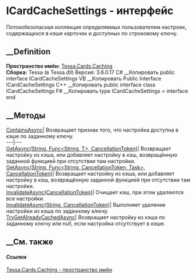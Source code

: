 # ICardCacheSettings - интерфейс
Потокобезопасная коллекция определяемых пользователем настроек, содержащихся в
кэше карточек и доступных по строковому ключу.
## __Definition
 **Пространство имён:** [Tessa.Cards.Caching](N_Tessa_Cards_Caching.htm)  
 **Сборка:** Tessa (в Tessa.dll) Версия: 3.6.0.17
C# __Копировать
     public interface ICardCacheSettings
VB __Копировать
     Public Interface ICardCacheSettings
C++ __Копировать
     public interface class ICardCacheSettings
F# __Копировать
     type ICardCacheSettings = interface end
##  __Методы
[ContainsAsync](M_Tessa_Cards_Caching_ICardCacheSettings_ContainsAsync.htm)|
Возвращает признак того, что настройка доступна в кэше по заданному ключу.  
---|---  
[GetAsync<T>(String, Func<String, T>,
CancellationToken)](M_Tessa_Cards_Caching_ICardCacheSettings_GetAsync__1.htm)|
Возвращает настройку из кэша, или добавляет настройку в кэш, возвращённую
заданной функцией при отсутствии там настройки.  
[GetAsync<T>(String, Func<String, CancellationToken, Task<T>>,
CancellationToken)](M_Tessa_Cards_Caching_ICardCacheSettings_GetAsync__1_1.htm)|
Возвращает настройку из кэша, или добавляет настройку в кэш, возвращённую
заданной функцией при отсутствии там настройки.  
[InvalidateAsync(CancellationToken)](M_Tessa_Cards_Caching_ICardCacheSettings_InvalidateAsync_1.htm)|
Очищает кэш, при этом удаляются все настройки.  
[InvalidateAsync(String,
CancellationToken)](M_Tessa_Cards_Caching_ICardCacheSettings_InvalidateAsync.htm)|
Выполняет удаление настройки из кэша по заданному ключу.  
[TryGetAlreadyCachedAsync<T>](M_Tessa_Cards_Caching_ICardCacheSettings_TryGetAlreadyCachedAsync__1.htm)|
Возвращает настройку из кэша по заданному ключу или null, если настройка
отсутствует в кэше.  
## __См. также
#### Ссылки
[Tessa.Cards.Caching - пространство имён](N_Tessa_Cards_Caching.htm)
